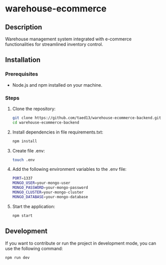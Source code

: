 # warehouse-ecommerce

## Description

Warehouse management system integrated with e-commerce functionalities for streamlined inventory control.

## Installation

### Prerequisites

- Node.js and npm installed on your machine.

### Steps

1. Clone the repository:

   ```bash
   git clone https://github.com/taed13/warehouse-ecommerce-backend.git
   cd warehouse-ecommerce-backend
   ```

2. Install dependencies in file requirements.txt:

   ```bash
   npm install
   ```

3. Create file .env:

   ```bash
   touch .env
   ```

4. Add the following environment variables to the .env file:

   ```bash
   PORT=1337
   MONGO_USER=your-mongo-user
   MONGO_PASSWORD=your-mongo-password
   MONGO_CLUSTER=your-mongo-cluster
   MONGO_DATABASE=your-mongo-database
   ```

5. Start the application:

   ```bash
   npm start
   ```

## Development

If you want to contribute or run the project in development mode, you can use the following command:

```bash
npm run dev
```

